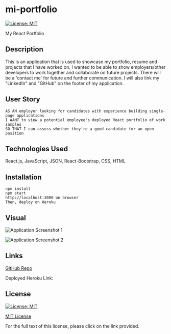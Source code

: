 # mi-portfolio

[![License: MIT](https://img.shields.io/badge/License-MIT-yellow.svg)](https://opensource.org/licenses/MIT)

My React Portfolio


## Description

This is an application that is used to showcase my portfolio, resume and projects that I have worked on. I wanted to be able to show employers/other developers to work together and collaborate on future projects. There will be a 'contact me' for future and further communication. I will also link my "LinkedIn" and "GitHub" on the footer of my application.

## User Story
```
AS AN employer looking for candidates with experience building single-page applications
I WANT to view a potential employee's deployed React portfolio of work samples
SO THAT I can assess whether they're a good candidate for an open position
```

## Technologies Used

React.js, JavaScript, JSON, React-Bootstrap, CSS, HTML


## Installation
```
npm install
npm start
http://localhost:3000 on browser
Then, deploy on Heroku
```

## Visual

![Application Screenshot 1]()

![Application Screenshot 2]()


## Links

[GitHub Repo](https://github.com/kitkatt17/mi-portfolio)

Deployed Heroku Link: 
<!-- Insert link here: -->


## License

[![License: MIT](https://img.shields.io/badge/License-MIT-yellow.svg)](https://opensource.org/licenses/MIT)

[MIT License](https://opensource.org/license/mit-0/)

For the full text of this license, please click on the link provided.